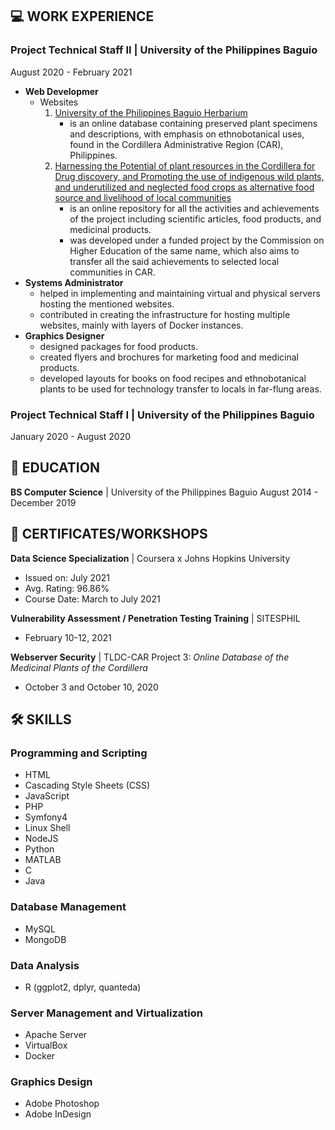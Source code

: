 ## 💻 WORK EXPERIENCE
### **Project Technical Staff II** | University of the Philippines Baguio
August 2020 - February 2021
* **Web Developmer**
  - Websites
    1. [University of the Philippines Baguio Herbarium](https://herbarium.upb.edu.ph/)
       - is an online database containing preserved plant specimens and descriptions, with emphasis on ethnobotanical uses, found in the Cordillera Administrative Region (CAR), Philippines.
    2. [Harnessing the Potential of plant resources in the Cordillera for Drug discovery, and Promoting the use of indigenous wild plants, and underutilized and neglected food crops as alternative food source and livelihood of local communities](https://upbaguiochedcar.upb.edu.ph/)
       - is an online repository for all the activities and achievements of the project including scientific articles, food products, and medicinal products. 
       - was developed under a funded project by the Commission on Higher Education of the same name, which also aims to transfer all the said achievements to selected local communities in CAR.  
* **Systems Administrator**
  - helped in implementing and maintaining virtual and physical servers hosting the mentioned websites.
  - contributed in creating the infrastructure for hosting multiple websites, mainly with layers of Docker instances.
* **Graphics Designer**
  - designed packages for food products.
  - created flyers and brochures for marketing food and medicinal products.
  - developed layouts for books on food recipes and ethnobotanical plants to be used for technology transfer to locals in far-flung areas.

### **Project Technical Staff I** | University of the Philippines Baguio
January 2020 - August 2020

## 📖 EDUCATION
**BS Computer Science** | University of the Philippines Baguio
August 2014 - December 2019

## 📄 CERTIFICATES/WORKSHOPS
**Data Science Specialization** | Coursera x Johns Hopkins University
  - Issued on: July 2021
  - Avg. Rating: 96.86%
  - Course Date: March to July 2021
  
**Vulnerability Assessment / Penetration Testing Training** | SITESPHIL
  - February 10-12, 2021

**Webserver Security** | TLDC-CAR Project 3: *Online Database of the Medicinal Plants of the Cordillera*
  - October 3 and October 10, 2020

## 🛠️ SKILLS
### Programming and Scripting
- HTML
- Cascading Style Sheets (CSS)
- JavaScript
- PHP
- Symfony4
- Linux Shell
- NodeJS
- Python
- MATLAB
- C
- Java

### Database Management
- MySQL
- MongoDB

### Data Analysis
- R (ggplot2, dplyr, quanteda)

### Server Management and Virtualization
- Apache Server
- VirtualBox
- Docker

### Graphics Design
- Adobe Photoshop
- Adobe InDesign

